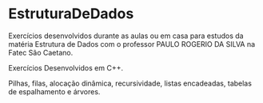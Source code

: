 # EstruturaDeDados
Exercícios desenvolvidos durante as aulas ou em casa para estudos da matéria Estrutura de Dados com o professor PAULO ROGERIO DA SILVA na Fatec São Caetano.

Exercícios Desenvolvidos em C++.

Pilhas, filas, alocação dinâmica, recursividade, listas encadeadas, tabelas de espalhamento e árvores.
